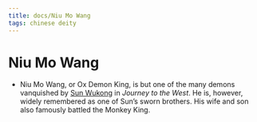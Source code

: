 ```yaml
---
title: docs/Niu Mo Wang
tags: chinese deity
---
```


# Niu Mo Wang 
- Niu Mo Wang, or Ox Demon King, is but one of the many demons vanquished by [Sun Wukong](Sun%20Wukong.md.md) in _Journey to the West_. He is, however, widely remembered as one of Sun’s sworn brothers. His wife and son also famously battled the Monkey King.
